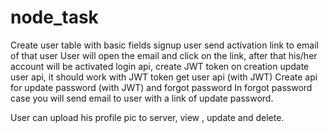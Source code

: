 # node_task

Create user table with basic fields
signup user
send activation link to email of that user
User will open the email and click on the link, after that his/her account will be activated
login api, create JWT token on creation
update user api, it should work with JWT token
get user api (with JWT)
Create api for update password (with JWT) and forgot password
In forgot password case you will send email to user with a link of update password.

User can upload his profile pic to server, view , update and delete.
